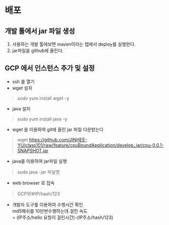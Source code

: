 # 배포 

## 개발 툴에서 jar 파일 생성
1. 사용하는 개발 툴에보면 maven이라는 탭에서 deploy를 실행한다.
2. jar파일을 github에 올린다.

## GCP 에서 인스턴스 추가 및 설정
- ssh 를 열기  
- wget 설치
> sudo yum install wget -y
- java 설치
> sudo yum install java -y
- wget 을 이용하여 git에 올린 jar 파일 다운받는다
> wget https://github.com/JINHEE-YU/class101/raw/feature/cpuBoundApplication/develop_jar/cpu-0.0.1-SNAPSHOT.jar
- java를 이용하여 jar파일 실행
> sudo java -jar 파일명
- web browser 로 접속
> GCP외부IP/hash/123 
- 개발자 도구를 이용하여 수행시간 확인  
md5해쉬를 10만번수행하는데 걸린 속도  
= (IP주소/hello 요청이 걸린시간)-(IP주소/hash/123)
